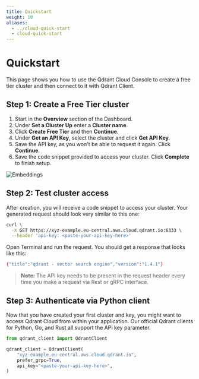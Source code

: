 ```yaml
---
title: Quickstart
weight: 10
aliases:
  - ../cloud-quick-start
  - cloud-quick-start
---
```


# Quickstart
This page shows you how to use the Qdrant Cloud Console to create a free tier cluster and then connect to it with Qdrant Client. 

## Step 1: Create a Free Tier cluster

1. Start in the **Overview** section of the Dashboard. 
2. Under **Set a Cluster Up** enter a **Cluster name**.
3. Click **Create Free Tier** and then **Continue**.
4. Under **Get an API Key**, select the cluster and click **Get API Key**.
5. Save the API key, as you won't be able to request it again. Click **Continue**. 
6. Save the code snippet provided to access your cluster. Click **Complete** to finish setup.

![Embeddings](/docs/cloud/quickstart-cloud.png)

## Step 2: Test cluster access

After creation, you will receive a code snippet to access your cluster. Your generated request should look very similar to this one:

```bash
curl \
  -X GET https://xyz-example.eu-central.aws.cloud.qdrant.io:6333 \
  --header 'api-key: <paste-your-api-key-here>'
```
Open Terminal and run the request. You should get a response that looks like this:

```bash
{"title":"qdrant - vector search engine","version":"1.4.1"}
```
> **Note:** The API key needs to be present in the request header every time you make a request via Rest or gRPC interface.

## Step 3: Authenticate via Python client

Now that you have created your first cluster and key, you might want to access Qdrant Cloud from within your application.
Our official Qdrant clients for Python, Go, and Rust all support the API key parameter. 

```python
from qdrant_client import QdrantClient

qdrant_client = QdrantClient(
    "xyz-example.eu-central.aws.cloud.qdrant.io", 
    prefer_grpc=True,
    api_key="<paste-your-api-key-here>",
)
```